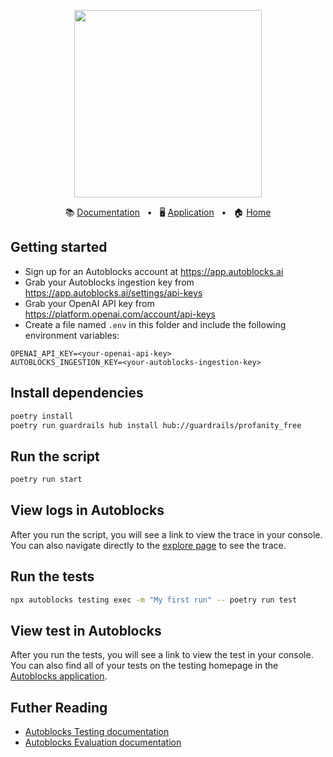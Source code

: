 <!-- banner start -->
<p align="center">
  <img src="https://app.autoblocks.ai/images/logo.png" width="300px">
</p>

<p align="center">
  📚
  <a href="https://docs.autoblocks.ai/">Documentation</a>
  &nbsp;
  •
  &nbsp;
  🖥️
  <a href="https://app.autoblocks.ai/">Application</a>
  &nbsp;
  •
  &nbsp;
  🏠
  <a href="https://www.autoblocks.ai/">Home</a>
</p>
<!-- banner end -->

<!-- getting started start -->

## Getting started

- Sign up for an Autoblocks account at https://app.autoblocks.ai
- Grab your Autoblocks ingestion key from https://app.autoblocks.ai/settings/api-keys
- Grab your OpenAI API key from https://platform.openai.com/account/api-keys
- Create a file named `.env` in this folder and include the following environment variables:

```
OPENAI_API_KEY=<your-openai-api-key>
AUTOBLOCKS_INGESTION_KEY=<your-autoblocks-ingestion-key>
```

<!-- getting started end -->

## Install dependencies

```bash
poetry install
poetry run guardrails hub install hub://guardrails/profanity_free
```

## Run the script

```bash
poetry run start
```

## View logs in Autoblocks

After you run the script, you will see a link to view the trace in your console. You can also navigate directly to the [explore page](https://app.autoblocks.ai/explore) to see the trace.

## Run the tests

```bash
npx autoblocks testing exec -m "My first run" -- poetry run test
```

## View test in Autoblocks

After you run the tests, you will see a link to view the test in your console.
You can also find all of your tests on the testing homepage in the [Autoblocks application](https://app.autoblocks.ai/testing/local).

## Futher Reading

- [Autoblocks Testing documentation](https://docs.autoblocks.ai/testing/sdks)
- [Autoblocks Evaluation documentation](https://docs.autoblocks.ai/guides/evaluator-reuse)
